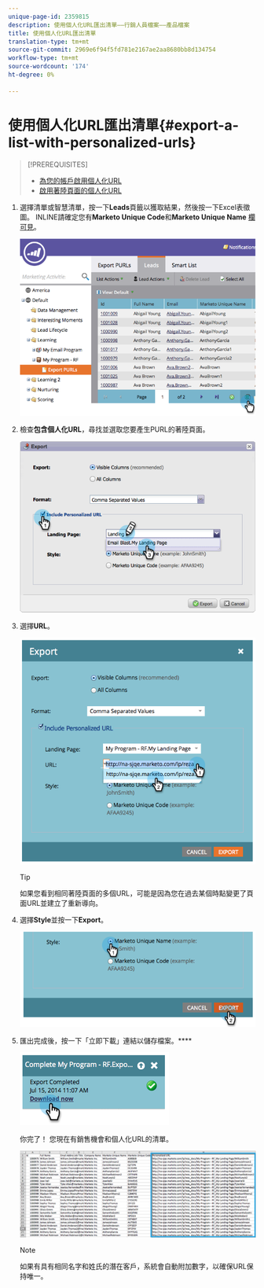```yaml
---
unique-page-id: 2359815
description: 使用個人化URL匯出清單——行銷人員檔案——產品檔案
title: 使用個人化URL匯出清單
translation-type: tm+mt
source-git-commit: 2969e6f94f5fd781e2167ae2aa8680bb8d134754
workflow-type: tm+mt
source-wordcount: '174'
ht-degree: 0%

---
```



# 使用個人化URL匯出清單{#export-a-list-with-personalized-urls}

>[!PREREQUISITES]
>
>* [為您的帳戶啟用個人化URL](/help/marketo/product-docs/demand-generation/landing-pages/personalizing-landing-pages/enable-personalized-urls-for-your-account.md)
>* [啟用著陸頁面的個人化URL](/help/marketo/product-docs/demand-generation/landing-pages/personalizing-landing-pages/enable-personalized-urls-for-a-landing-page.md)


1. 選擇清單或智慧清單，按一下&#x200B;**Leads**&#x200B;頁籤以獲取結果，然後按一下Excel表徵圖。 INLINE請確定您有&#x200B;**Marketo Unique Code**&#x200B;和&#x200B;**Marketo Unique Name** [欄可見](/help/marketo/product-docs/core-marketo-concepts/smart-lists-and-static-lists/using-smart-lists/create-and-change-views-for-lists-and-smart-list.md)。

   ![](assets/image2014-9-25-11-3a10-3a43.png)

1. 檢查&#x200B;**包含個人化URL**，尋找並選取您要產生PURL的著陸頁面。

   ![](assets/image2014-9-18-13-3a36-3a42.png)

1. 選擇&#x200B;**URL**。

   ![](assets/image2014-9-18-13-3a36-3a53.png)

   >[!TIP]
   >
   >如果您看到相同著陸頁面的多個URL，可能是因為您在過去某個時點變更了頁面URL並建立了重新導向。

1. 選擇&#x200B;**Style**&#x200B;並按一下&#x200B;**Export**。

   ![](assets/image2014-9-18-13-3a37-3a6.png)

1. 匯出完成後，按一下「立即下載」連結以儲存檔案。****

   ![](assets/image2014-9-18-13-3a37-3a27.png)

   你完了！ 您現在有銷售機會和個人化URL的清單。

   ![](assets/image2014-9-18-13-3a37-3a36.png)

   >[!NOTE]
   >
   >如果有具有相同名字和姓氏的潛在客戶，系統會自動附加數字，以確保URL保持唯一。
